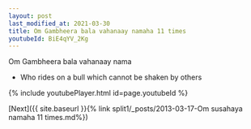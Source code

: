 ```yaml
---
layout: post
last_modified_at: 2021-03-30
title: Om Gambheera bala vahanaay namaha 11 times
youtubeId: BiE4qYV_2Kg
---
```

 
 
Om Gambheera bala vahanaay nama 
 
 -  Who rides on a bull which cannot be shaken by others 
 
  
 
  
 
 
 
 
 
 


{% include youtubePlayer.html id=page.youtubeId %}
 
[Next]({{ site.baseurl }}{% link  split1/_posts/2013-03-17-Om susahaya namaha 11 times.md%})
 
